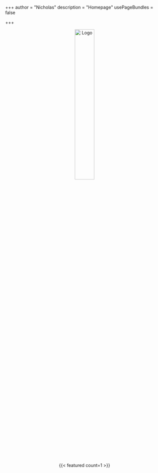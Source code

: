 +++
author = "Nicholas"
description = "Homepage"
usePageBundles = false

+++
<p style="text-align:center;"><img src="https://i.ibb.co/2qngtJf/Tech-Relay-3.png" alt="Logo" height="35%" width="35%"></p>

<div style="text-align: center;">
{{< featured count=1 >}}
</div>